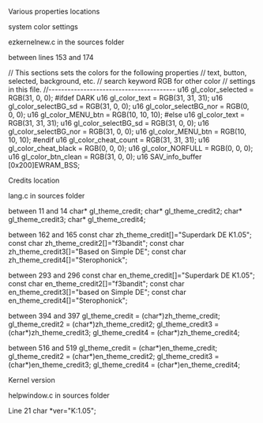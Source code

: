 Various properties locations

system color settings

ezkernelnew.c in the sources folder

between lines 153 and 174

// This sections sets the colors for the following properties
// text, button, selected, background, etc.
// search keyword RGB for other color
// settings in this file.
//----------------------------------------
u16 gl_color_selected = RGB(31, 0, 0);
#ifdef DARK
u16 gl_color_text = RGB(31, 31, 31);
u16 gl_color_selectBG_sd = RGB(31, 0, 0);
u16 gl_color_selectBG_nor = RGB(0, 0, 0);
u16 gl_color_MENU_btn = RGB(10, 10, 10);
#else
u16 gl_color_text = RGB(31, 31, 31);
u16 gl_color_selectBG_sd = RGB(31, 0, 0);
u16 gl_color_selectBG_nor = RGB(31, 0, 0);
u16 gl_color_MENU_btn = RGB(10, 10, 10);
#endif
u16 gl_color_cheat_count = RGB(31, 31, 31);
u16 gl_color_cheat_black = RGB(0, 0, 0);
u16 gl_color_NORFULL = RGB(0, 0, 0);
u16 gl_color_btn_clean = RGB(31, 0, 0);
u16 SAV_info_buffer [0x200]EWRAM_BSS;

Credits location

lang.c in sources folder

between 11 and 14
char* gl_theme_credit;
char* gl_theme_credit2;
char* gl_theme_credit3;
char* gl_theme_credit4;

between 162 and 165
const char zh_theme_credit[]="Superdark DE K1.05";
const char zh_theme_credit2[]="f3bandit";
const char zh_theme_credit3[]="Based on Simple DE";
const char zh_theme_credit4[]="Sterophonick";

between 293 and 296
const char en_theme_credit[]="Superdark DE K1.05";
const char en_theme_credit2[]="f3bandit";
const char en_theme_credit3[]="based on Simple DE";
const char en_theme_credit4[]="Sterophonick";

between 394 and 397
gl_theme_credit = (char*)zh_theme_credit;
gl_theme_credit2 = (char*)zh_theme_credit2;
gl_theme_credit3 = (char*)zh_theme_credit3;
gl_theme_credit4 = (char*)zh_theme_credit4;

between 516 and 519
gl_theme_credit = (char*)en_theme_credit;
gl_theme_credit2 = (char*)en_theme_credit2;
gl_theme_credit3 = (char*)en_theme_credit3;
gl_theme_credit4 = (char*)en_theme_credit4;

Kernel version

helpwindow.c in sources folder

Line 21
char *ver="K:1.05";